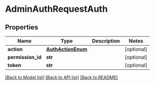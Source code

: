 # AdminAuthRequestAuth

## Properties
Name | Type | Description | Notes
------------ | ------------- | ------------- | -------------
**action** | [**AuthActionEnum**](AuthActionEnum.md) |  | [optional] 
**permission_id** | **str** |  | [optional] 
**token** | **str** |  | [optional] 

[[Back to Model list]](../README.md#documentation-for-models) [[Back to API list]](../README.md#documentation-for-api-endpoints) [[Back to README]](../README.md)


